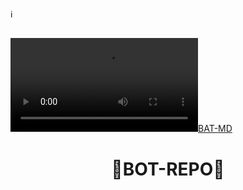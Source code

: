 ℹ️
##  
[![BAT-MD](https://i.imgur.com/aoTBAxI.mp4)](https://wa.me/2347045035241)
<h1 align="center">  🤖BOT-REPO🤖
</p>

